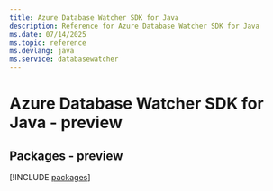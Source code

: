 ```yaml
---
title: Azure Database Watcher SDK for Java
description: Reference for Azure Database Watcher SDK for Java
ms.date: 07/14/2025
ms.topic: reference
ms.devlang: java
ms.service: databasewatcher
---
```

# Azure Database Watcher SDK for Java - preview
## Packages - preview
[!INCLUDE [packages](database-watcher-index.md)]
